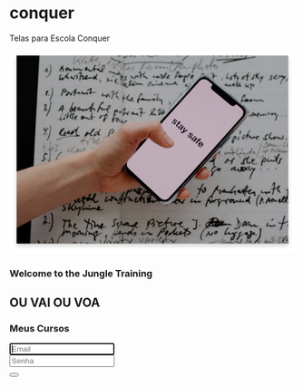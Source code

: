 # conquer
Telas para Escola Conquer
<!DOCTYPE html>
<head>
	<link rel="shortcut icon" href="images/logoblack.png">
	<title>Training Conquer</title>
	<link rel="stylesheet" href="https://stackpath.bootstrapcdn.com/bootstrap/4.2.1/css/bootstrap.min.css"
		integrity="sha384-GJzZqFGwb1QTTN6wy59ffF1BuGJpLSa9DkKMp0DgiMDm4iYMj70gZWKYbI706tWS" crossorigin="anonymous">
	<link href="http://maxcdn.bootstrapcdn.com/font-awesome/4.2.0/css/font-awesome.min.css" rel="stylesheet">
	<link href="css/global.css" type="text/css" rel="stylesheet">
	<link href='https://fonts.googleapis.com/css?family=DM Sans' rel='stylesheet'>
	<script type="text/javascript" src="js/login.js"></script>
</head>
<body>
	<section class="logo"></section>
	<section class="container-fluid header">
	<img src="images/bg.png">
	<section class="row">
			<div class="bgg"></div>
			<h1 class="titulo">
					<span class="p1">Welcome to the </span>
					<span class="p2"><span class="p3">Jungle </span></span>
					<span class="p4">Training</span>
			</h1>
			<h2 class="text1">
				<span class="p1">OU VAI OU VOA</span>
			</h2>
			<h3 class="text2">
				<span class="p1">Meus Cursos</span>
			</h3>
			<form class="form-container" id="form">
				<div class="input-container">
					<i class="fa fa-envelope icon"></i>
					<input type="email" class="fc1" id="email" placeholder="Email" required autofocus>
				</div>
				<div class="input-container">
					<i class="fa fa-lock icon"></i>
					<input type="password" class="fc2" id="password" placeholder="Senha" required autofocus>
				</div>
				<div class="fc3" id="error"></div>
				<button class="submit" id="submit" onclick="validaLogin();"></button>
			</form>
	</section>
</section>
</body>
</html>

